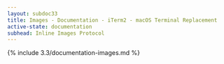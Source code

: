 ```yaml
---
layout: subdoc33
title: Images - Documentation - iTerm2 - macOS Terminal Replacement
active-state: documentation
subhead: Inline Images Protocol
---
```

{% include 3.3/documentation-images.md %}

